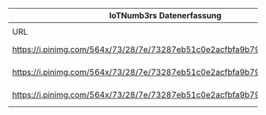 |IoTNumb3rs Datenerfassung|||||||||||
| ---- | ---- | ---- | ---- | ---- | ---- | ---- | ---- | ---- | ---- | ---- |
||||||||||||
|URL|home_url|filename|device_class|device_count|market_class|market_volume|prognosis_year|publication_year|authorship_class|Dropbox folder|
|https://i.pinimg.com/564x/73/28/7e/73287eb51c0e2acfbfa9b7901c8e691d.jpg|https://www.pixelcrayons.com/blog/web/internet-of-things-mind-boggling-facts-infographic/|file2_73287eb51c0e2acfbfa9b7901c8e691d.jpg|||size|7770000000|2013|||MariaMarg/20190106-1800|
|https://i.pinimg.com/564x/73/28/7e/73287eb51c0e2acfbfa9b7901c8e691d.jpg|https://www.pixelcrayons.com/blog/web/internet-of-things-mind-boggling-facts-infographic/|file2_73287eb51c0e2acfbfa9b7901c8e691d.jpg|||size|8890000000|2014|||MariaMarg/20190106-1800|
|https://i.pinimg.com/564x/73/28/7e/73287eb51c0e2acfbfa9b7901c8e691d.jpg|https://www.pixelcrayons.com/blog/web/internet-of-things-mind-boggling-facts-infographic/|file2_73287eb51c0e2acfbfa9b7901c8e691d.jpg|||size|27310000000|2024|||MariaMarg/20190106-1800|
